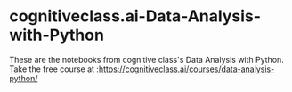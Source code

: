# cognitiveclass.ai-Data-Analysis-with-Python
These are the notebooks from cognitive class's  Data Analysis with Python. Take the free course at :https://cognitiveclass.ai/courses/data-analysis-python/
